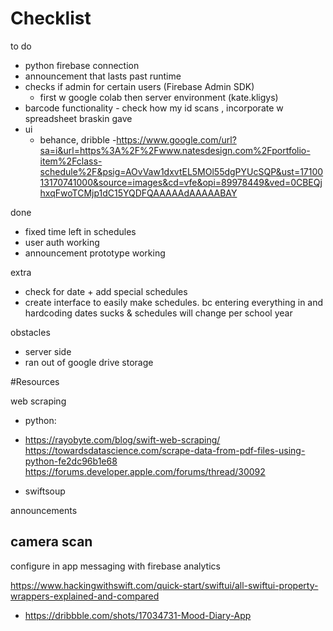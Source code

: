 #  Checklist


to do
- python firebase connection
- announcement that lasts past runtime
- checks if admin for certain users (Firebase Admin SDK)
    - first w google colab then server environment (kate.kligys)
- barcode functionality - check how my id scans , incorporate w spreadsheet braskin gave
- ui
    - behance, dribble
    -https://www.google.com/url?sa=i&url=https%3A%2F%2Fwww.natesdesign.com%2Fportfolio-item%2Fclass-schedule%2F&psig=AOvVaw1dxvtEL5MOl55dgPYUcSQP&ust=1710013170741000&source=images&cd=vfe&opi=89978449&ved=0CBEQjhxqFwoTCMjp1dC15YQDFQAAAAAdAAAAABAY

done
- fixed time left in schedules
- user auth working
- announcement prototype working

extra
- check for date + add special schedules
- create interface to easily make schedules. bc entering everything in and hardcoding dates sucks & schedules will change per school year


obstacles
- server side
- ran out of google drive storage

#Resources

web scraping
- python:
-   https://rayobyte.com/blog/swift-web-scraping/
https://towardsdatascience.com/scrape-data-from-pdf-files-using-python-fe2dc96b1e68
https://forums.developer.apple.com/forums/thread/30092

- swiftsoup

announcements

camera scan
- 
configure in app messaging with firebase analytics

https://www.hackingwithswift.com/quick-start/swiftui/all-swiftui-property-wrappers-explained-and-compared

- https://dribbble.com/shots/17034731-Mood-Diary-App
